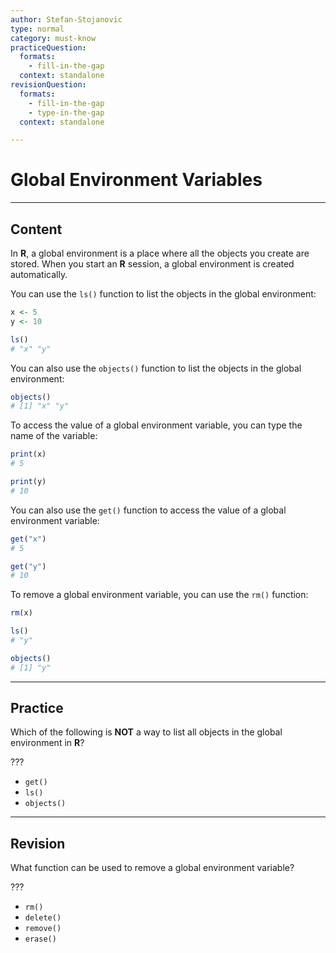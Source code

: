 ```yaml
---
author: Stefan-Stojanovic
type: normal
category: must-know
practiceQuestion:
  formats:
    - fill-in-the-gap
  context: standalone
revisionQuestion:
  formats:
    - fill-in-the-gap
    - type-in-the-gap
  context: standalone

---
```


# Global Environment Variables

---

## Content

In **R**, a global environment is a place where all the objects you create are stored. When you start an **R** session, a global environment is created automatically.

You can use the `ls()` function to list the objects in the global environment:
```r
x <- 5
y <- 10

ls()
# "x" "y"
```

You can also use the `objects()` function to list the objects in the global environment:

```r
objects()
# [1] "x" "y"
```

To access the value of a global environment variable, you can type the name of the variable:

```r
print(x)
# 5

print(y)
# 10
```

You can also use the `get()` function to access the value of a global environment variable:
```r
get("x")
# 5

get("y")
# 10
```

To remove a global environment variable, you can use the `rm()` function:
```r
rm(x)

ls()
# "y"

objects()
# [1] "y"
```

---
## Practice

Which of the following is **NOT** a way to list all objects in the global environment in **R**?

???

- `get()`
- `ls()`
- `objects()`


---
## Revision

What function can be used to remove a global environment variable?

???

- `rm()`
- `delete()`
- `remove()`
- `erase()`